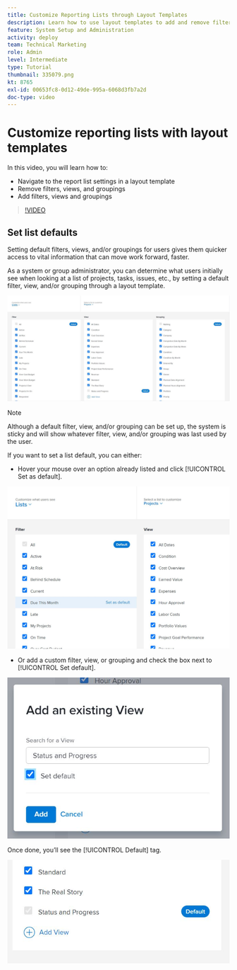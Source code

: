 ```yaml
---
title: Customize Reporting Lists through Layout Templates
description: Learn how to use layout templates to add and remove filters, views, and groups from the reporting lists.
feature: System Setup and Administration
activity: deploy
team: Technical Marketing
role: Admin
level: Intermediate
type: Tutorial
thumbnail: 335079.png
kt: 8765
exl-id: 00653fc8-0d12-49de-995a-6068d3fb7a2d
doc-type: video
---
```

# Customize reporting lists with layout templates

In this video, you will learn how to:

* Navigate to the report list settings in a layout template
* Remove filters, views, and groupings
* Add filters, views and groupings

>[!VIDEO](https://video.tv.adobe.com/v/335079/?quality=12&learn=on)

## Set list defaults

Setting default filters, views, and/or groupings for users gives them quicker access to vital information that can move work forward, faster. 

As a system or group administrator, you can determine what users initially see when looking at a list of projects, tasks, issues, etc., by setting a default filter, view, and/or grouping through a layout template.

![Layout template [!UICONTROL Lists] window](assets/admin-fund-layout-template-default-lists-1-1.JPG)

>[!NOTE]
>
>Although a default filter, view, and/or grouping can be set up, the system is sticky and will show whatever filter, view, and/or grouping was last used by the user.


If you want to set a list default, you can either:

* Hover your mouse over an option already listed and click [!UICONTROL Set as default].

![Layout template [!UICONTROL Lists] window with [!UICONTROL Set as default] visible](assets/admin-fund-layout-template-default-lists-1-2.JPG)

* Or add a custom filter, view, or grouping and check the box next to [!UICONTROL Set default].

![[!UICONTROL Add an existing View] window](assets/admin-fund-layout-template-default-lists-1-3.JPG)

Once done, you’ll see the [!UICONTROL Default] tag.

![[!UICONTROL Default] tag next to list option](assets/admin-fund-layout-template-default-lists-1-4.JPG)
